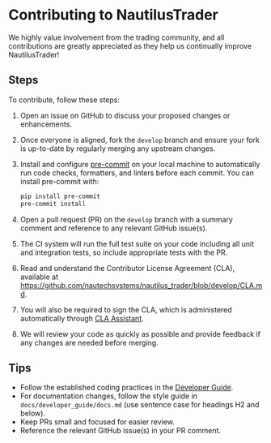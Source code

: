 # Contributing to NautilusTrader

We highly value involvement from the trading community, and all contributions are greatly appreciated as they help us continually improve NautilusTrader!

## Steps

To contribute, follow these steps:

1. Open an issue on GitHub to discuss your proposed changes or enhancements.

2. Once everyone is aligned, fork the `develop` branch and ensure your fork is up-to-date by regularly merging any upstream changes.

3. Install and configure [pre-commit](https://pre-commit.com/) on your local machine to automatically run code checks, formatters, and linters before each commit.
   You can install pre-commit with:
    ```bash
    pip install pre-commit
    pre-commit install
    ```

4. Open a pull request (PR) on the `develop` branch with a summary comment and reference to any relevant GitHub issue(s).

5. The CI system will run the full test suite on your code including all unit and integration tests, so include appropriate tests with the PR.

6. Read and understand the Contributor License Agreement (CLA), available at https://github.com/nautechsystems/nautilus_trader/blob/develop/CLA.md.

7. You will also be required to sign the CLA, which is administered automatically through [CLA Assistant](https://cla-assistant.io/).

8. We will review your code as quickly as possible and provide feedback if any changes are needed before merging.

## Tips

- Follow the established coding practices in the [Developer Guide](https://nautilustrader.io/docs/developer_guide/index.html).
- For documentation changes, follow the style guide in `docs/developer_guide/docs.md` (use sentence case for headings H2 and below).
- Keep PRs small and focused for easier review.
- Reference the relevant GitHub issue(s) in your PR comment.

